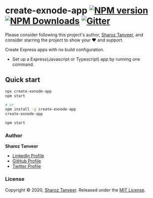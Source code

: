 # create-exnode-app [![NPM version](https://img.shields.io/npm/v/create-exnode-app)](https://www.npmjs.com/package/create-exnode-app) [![NPM Downloads](https://img.shields.io/npm/dt/create-exnode-app.svg)](https://www.npmjs.com/create-exnode-app) [![Gitter](https://badges.gitter.im/SharozTanveer/community.svg)](https://gitter.im/SharozTanveer/community?utm_source=badge&utm_medium=badge&utm_campaign=pr-badge)

Please consider following this project's author, [Sharoz Tanveer](https://github.com/ShahrozTanveer), and consider starring the project to show your :heart: and support.

Create Express apps with no build configuration.



- Set up a Express(Javascript or Typescript) app by running one command.

## Quick start

```sh
npx create-exnode-app
npm start

# or
npm install -g create-exnode-app
create-exnode-app

npm start
```

### Author

**Sharoz Tanveer**

- [LinkedIn Profile](https://www.linkedin.com/in/sharoztanveer/)
- [GitHub Profile](https://github.com/ShahrozTanveer)
- [Twitter Profile](https://twitter.com/saadtanveer3121)

### License

Copyright © 2020, [Sharoz Tanveer](https://github.com/ShahrozTanveer).
Released under the [MIT License](LICENSE).
